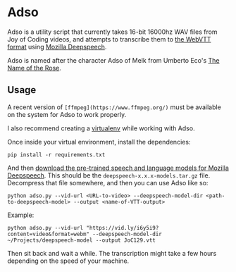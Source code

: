 # Adso

Adso is a utility script that currently takes 16-bit 16000hz WAV files from Joy of Coding videos, and attempts to transcribe them to [the WebVTT format](https://developer.mozilla.org/en-US/docs/Web/API/WebVTT_API) using [Mozilla Deepspeech](https://github.com/mozilla/DeepSpeech).

Adso is named after the character Adso of Melk from Umberto Eco's [The Name of the Rose](https://en.wikipedia.org/wiki/The_Name_of_the_Rose).

## Usage

A recent version of `[ffmpeg](https://www.ffmpeg.org/)` must be available on the system for Adso to work properly.

I also recommend creating a [virtualenv](https://virtualenv.pypa.io/en/stable/) while working with Adso.

Once inside your virtual environment, install the dependencies:

    pip install -r requirements.txt

And then [download the pre-trained speech and language models for Mozilla Deepspeech](https://github.com/mozilla/DeepSpeech/releases). This should be the `deepspeech-x.x.x-models.tar.gz` file. Decompress that file somewhere, and then you can use Adso like so:

    python adso.py --vid-url <URL-to-video> --deepspeech-model-dir <path-to-deepspeech-model> --output <name-of-VTT-output>

Example:

    python adso.py --vid-url "https://vid.ly/i6y5i9?content=video&format=webm" --deepspeech-model-dir ~/Projects/deepspeech-model --output JoC129.vtt

Then sit back and wait a while. The transcription might take a few hours depending on the speed of your machine.
